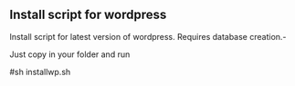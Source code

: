 Install script for wordpress
----------------------------

Install script for latest version of wordpress.
Requires database creation.-

Just copy in your folder and run 

#sh installwp.sh
